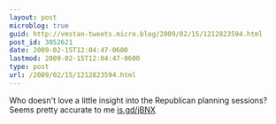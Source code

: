 ```yaml
---
layout: post
microblog: true
guid: http://vmstan-tweets.micro.blog/2009/02/15/1212823594.html
post_id: 3052621
date: 2009-02-15T12:04:47-0600
lastmod: 2009-02-15T12:04:47-0600
type: post
url: /2009/02/15/1212823594.html
---
```

Who doesn't love a little insight into the Republican planning sessions? Seems pretty accurate to me [is.gd/jBNX](http://is.gd/jBNX)
